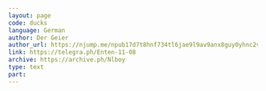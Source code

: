 ```yaml
---
layout: page
code: ducks
language: German
author: Der Geier
author_url: https://njump.me/npub17d7t8hnf734tl6jae9l9av9anx8guy0yhnc2vd9w22vgcvrazs8qjtsnpu
link: https://telegra.ph/Enten-11-08
archive: https://archive.ph/Nlboy
type: text
part: 
---
```

